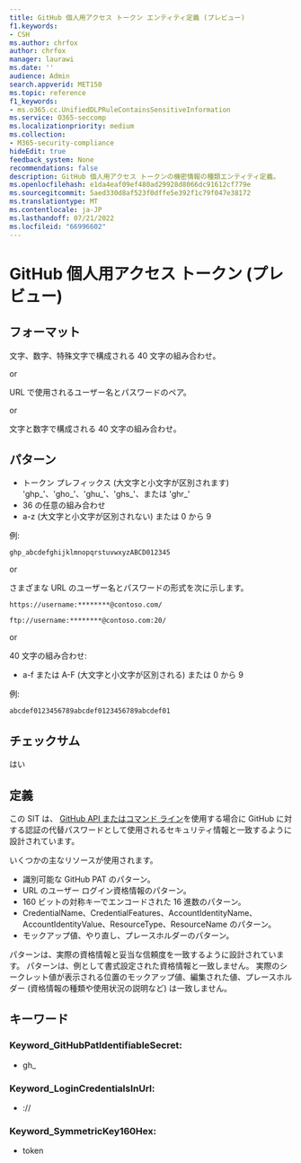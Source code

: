 ```yaml
---
title: GitHub 個人用アクセス トークン エンティティ定義 (プレビュー)
f1.keywords:
- CSH
ms.author: chrfox
author: chrfox
manager: laurawi
ms.date: ''
audience: Admin
search.appverid: MET150
ms.topic: reference
f1_keywords:
- ms.o365.cc.UnifiedDLPRuleContainsSensitiveInformation
ms.service: O365-seccomp
ms.localizationpriority: medium
ms.collection:
- M365-security-compliance
hideEdit: true
feedback_system: None
recommendations: false
description: GitHub 個人用アクセス トークンの機密情報の種類エンティティ定義。
ms.openlocfilehash: e1da4eaf09ef480ad29928d8066dc91612cf779e
ms.sourcegitcommit: 5aed330d8af523f0dffe5e392f1c79f047e38172
ms.translationtype: MT
ms.contentlocale: ja-JP
ms.lasthandoff: 07/21/2022
ms.locfileid: "66996602"
---
```

# <a name="github-personal-access-token-preview"></a>GitHub 個人用アクセス トークン (プレビュー)

## <a name="format"></a>フォーマット

文字、数字、特殊文字で構成される 40 文字の組み合わせ。

or

URL で使用されるユーザー名とパスワードのペア。

or

文字と数字で構成される 40 文字の組み合わせ。

## <a name="pattern"></a>パターン

- トークン プレフィックス (大文字と小文字が区別されます) 'ghp_'、'gho_'、'ghu_'、'ghs_'、または 'ghr_'
- 36 の任意の組み合わせ 
- a-z (大文字と小文字が区別されない) または 0 から 9

例:

`ghp_abcdefghijklmnopqrstuvwxyzABCD012345`

or

さまざまな URL のユーザー名とパスワードの形式を次に示します。
 
`https://username:********@contoso.com/` <br>

`ftp://username:********@contoso.com:20/`<br>


or

40 文字の組み合わせ:

- a-f または A-F (大文字と小文字が区別される) または 0 から 9

例:

`abcdef0123456789abcdef0123456789abcdef01`

## <a name="checksum"></a>チェックサム

はい

## <a name="definition"></a>定義

この SIT は、 [GitHub API またはコマンド ライン](https://docs.github.com/en/authentication/keeping-your-account-and-data-secure/creating-a-personal-access-token)を使用する場合に GitHub に対する認証の代替パスワードとして使用されるセキュリティ情報と一致するように設計されています。 

いくつかの主なリソースが使用されます。

- 識別可能な GitHub PAT のパターン。
- URL のユーザー ログイン資格情報のパターン。
- 160 ビットの対称キーでエンコードされた 16 進数のパターン。
- CredentialName、CredentialFeatures、AccountIdentityName、AccountIdentityValue、ResourceType、ResourceName のパターン。
- モックアップ値、やり直し、プレースホルダーのパターン。

パターンは、実際の資格情報と妥当な信頼度を一致するように設計されています。 パターンは、例として書式設定された資格情報と一致しません。 実際のシークレット値が表示される位置のモックアップ値、編集された値、プレースホルダー (資格情報の種類や使用状況の説明など) は一致しません。

## <a name="keywords"></a>キーワード

### <a name="keyword_githubpatidentifiablesecret"></a>Keyword_GitHubPatIdentifiableSecret:

- gh_

### <a name="keyword_logincredentialsinurl"></a>Keyword_LoginCredentialsInUrl:

- ://

### <a name="keyword_symmetrickey160hex"></a>Keyword_SymmetricKey160Hex:

- token

